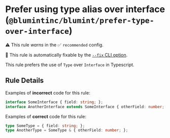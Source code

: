 # Prefer using type alias over interface (`@blumintinc/blumint/prefer-type-over-interface`)

⚠️ This rule _warns_ in the ✅ `recommended` config.

🔧 This rule is automatically fixable by the [`--fix` CLI option](https://eslint.org/docs/latest/user-guide/command-line-interface#--fix).

<!-- end auto-generated rule header -->

This rule prefers the use of `Type` over `Interface` in Typescript.

## Rule Details

Examples of **incorrect** code for this rule:

```typescript
interface SomeInterface { field: string; };
interface AnotherInterface extends SomeInterface { otherField: number; };
```

Examples of **correct** code for this rule:

```typescript
type SomeType = { field: string; };
type AnotherType = SomeType & { otherField: number; };
```